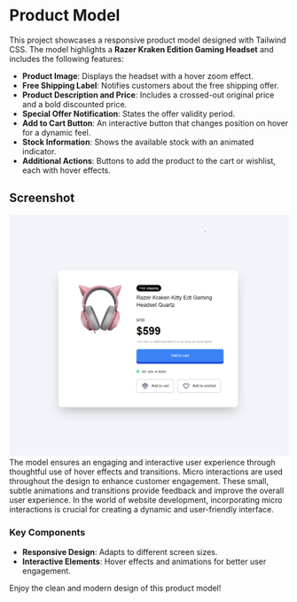 # Product Model

This project showcases a responsive product model designed with Tailwind CSS. The model highlights a **Razer Kraken Edition Gaming Headset** and includes the following features:

- **Product Image**: Displays the headset with a hover zoom effect.
- **Free Shipping Label**: Notifies customers about the free shipping offer.
- **Product Description and Price**: Includes a crossed-out original price and a bold discounted price.
- **Special Offer Notification**: States the offer validity period.
- **Add to Cart Button**: An interactive button that changes position on hover for a dynamic feel.
- **Stock Information**: Shows the available stock with an animated indicator.
- **Additional Actions**: Buttons to add the product to the cart or wishlist, each with hover effects.

## Screenshot
![Email Subscribe Form Screenshot](./images/product-modal.png)
The model ensures an engaging and interactive user experience through thoughtful use of hover effects and transitions. Micro interactions are used throughout the design to enhance customer engagement. These small, subtle animations and transitions provide feedback and improve the overall user experience. In the world of website development, incorporating micro interactions is crucial for creating a dynamic and user-friendly interface.



### Key Components
- **Responsive Design**: Adapts to different screen sizes.
- **Interactive Elements**: Hover effects and animations for better user engagement.

Enjoy the clean and modern design of this product model!

